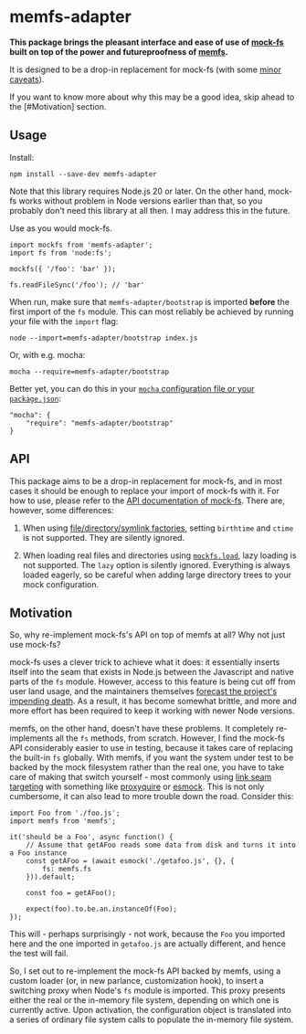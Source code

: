 # memfs-adapter

**This package brings the pleasant interface and ease of use of [mock-fs](https://github.com/tschaub/mock-fs) built on top of the power and futureproofness of [memfs](https://github.com/streamich/memfs).** 

It is designed to be a drop-in replacement for mock-fs (with some [minor caveats](#API)). 

If you want to know more about why this may be a good idea, skip ahead to the [#Motivation] section.

## Usage

Install:

```
npm install --save-dev memfs-adapter
```

Note that this library requires Node.js 20 or later. On the other hand, mock-fs works without problem in Node versions earlier than that, so you probably don't need this library at all then. I may address this in the future.

Use as you would mock-fs.

```
import mockfs from 'memfs-adapter';
import fs from 'node:fs';

mockfs({ '/foo': 'bar' });

fs.readFileSync('/foo'); // 'bar'
```

When run, make sure that `memfs-adapter/bootstrap` is imported **before** the first import of the `fs` module. This can most reliably be achieved by running your file with the `import` flag: 
```
node --import=memfs-adapter/bootstrap index.js
``` 

Or, with e.g. mocha:

```
mocha --require=memfs-adapter/bootstrap
```

Better yet, you can do this in your [`mocha` configuration file or your `package.json`](https://mochajs.org/#configuring-mocha-nodejs):
```
"mocha": {
    "require": "memfs-adapter/bootstrap"
}
```

## API

This package aims to be a drop-in replacement for mock-fs, and in most cases it should be enough to replace your import of mock-fs with it. For how to use, please refer to the [API documentation of mock-fs](https://github.com/tschaub/mock-fs#docs). There are, however, some differences:

1. When using [file/directory/symlink factories](https://github.com/tschaub/mock-fs#mockfileproperties), setting `birthtime` and `ctime` is not supported. They are silently ignored. 

2. When loading real files and directories using [`mockfs.load`](https://github.com/tschaub/mock-fs#loading-real-files--directories),  lazy loading is not supported. The `lazy` option is silently ignored. Everything is always loaded eagerly, so be careful when adding large directory trees to your mock configuration. 

## Motivation

So, why re-implement mock-fs's API on top of memfs at all? Why not just use mock-fs?

mock-fs uses a clever trick to achieve what it does: it essentially inserts itself into the seam that exists in Node.js between the Javascript and native parts of the `fs` module. However, access to this feature is being cut off from user land usage, and the maintainers themselves [forecast the project's impending death](https://github.com/tschaub/mock-fs/issues/383). As a result, it has become somewhat brittle, and more and more effort has been required to keep it working with newer Node versions. 

memfs, on the other hand, doesn't have these problems. It completely re-implements all the `fs` methods, from scratch. However, I find the mock-fs API considerably easier to use in testing, because it takes care of replacing the built-in `fs` globally. With memfs, if you want the system under test to be backed by the mock filesystem rather than the real one, you have to take care of making that switch yourself - most commonly using [link seam targeting](https://sinonjs.org/how-to/link-seams-commonjs/) with something like [proxyquire](https://github.com/thlorenz/proxyquire) or [esmock](https://github.com/iambumblehead/esmock). This is not only cumbersome, it can also lead to more trouble down the road. Consider this:

```
import Foo from './foo.js';
import memfs from 'memfs';

it('should be a Foo', async function() {
	// Assume that getAFoo reads some data from disk and turns it into a Foo instance
	const getAFoo = (await esmock('./getafoo.js', {}, {
		fs: memfs.fs
	})).default;

	const foo = getAFoo();

	expect(foo).to.be.an.instanceOf(Foo);
});
```

This will - perhaps surprisingly - not work, because the `Foo` you imported here and the one imported in `getafoo.js` are actually different, and hence the test will fail. 

So, I set out to re-implement the mock-fs API backed by memfs, using a custom loader (or, in new parlance, customization hook), to insert a switching proxy when Node's `fs` module is imported. This proxy presents either the real or the in-memory file system, depending on which one is currently active. Upon activation, the configuration object is translated into a series of ordinary file system calls to populate the in-memory file system.